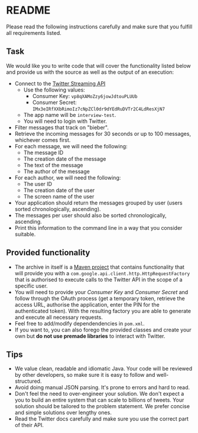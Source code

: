 # README #

Please read the following instructions carefully and make sure that you fulfill
all requirements listed.

## Task ##

We would like you to write code that will cover the functionality listed below
and provide us with the source as well as the output of an execution:

+ Connect to the [Twitter Streaming
  API](https://developer.twitter.com/en/docs/tweets/filter-realtime/overview)
    * Use the following values:
        + Consumer Key: `vp8qXAMoZzy6jowJdtouPLUUb`
        + Consumer Secret: `IMx3eIRfXXbRimoIz7cNpZCl0dr9dYEdRuDVTr2C4LdResXjN7`
    * The app name will be `interview-test`.
    * You will need to login with Twitter.
+ Filter messages that track on "bieber".
+ Retrieve the incoming messages for 30 seconds or up to 100 messages,
  whichever comes first.
+ For each message, we will need the following:
    * The message ID
    * The creation date of the message
    * The text of the message
    * The author of the message
+ For each author, we will need the following:
    * The user ID
    * The creation date of the user
    * The screen name of the user
+ Your application should return the messages grouped by user (users sorted
  chronologically, ascending).
+ The messages per user should also be sorted chronologically, ascending.
+ Print this information to the command line in a way that you consider
  suitable.

## Provided functionality ##

+ The archive in itself is a [Maven project](https://maven.apache.org/) that
  contains functionality that will provide you with a
  `com.google.api.client.http.HttpRequestFactory` that is authorised to execute
  calls to the Twitter API in the scope of a specific user.
+ You will need to provide your _Consumer Key_ and _Consumer Secret_ and follow
  through the OAuth process (get a temporary token, retrieve the access URL,
  authorise the application, enter the PIN for the authenticated token). With
  the resulting factory you are able to generate and execute all necessary
  requests.
+ Feel free to add/modify dependendencies in `pom.xml`.
+ If you want to, you can also forego the provided classes and create your own
  but **do not use premade libraries** to interact with Twitter.

## Tips ##

+ We value clean, readable and idiomatic Java. Your code will be reviewed by
  other developers, so make sure it is easy to follow and well-structured.
+ Avoid doing manual JSON parsing. It's prone to errors and hard to read.
+ Don't feel the need to over-engineer your solution. We don't expect a you to
  build an entire system that can scale to billions of tweets. Your solution
  should be tailored to the problem statement. We prefer concise and simple
  solutions over lengthy ones.
+ Read the Twitter docs carefully and make sure you use the correct part of
  their API.
